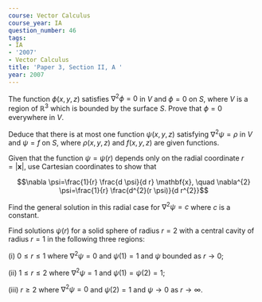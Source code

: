 ```yaml
---
course: Vector Calculus
course_year: IA
question_number: 46
tags:
- IA
- '2007'
- Vector Calculus
title: 'Paper 3, Section II, A '
year: 2007
---
```




The function $\phi(x, y, z)$ satisfies $\nabla^{2} \phi=0$ in $V$ and $\phi=0$ on $S$, where $V$ is a region of $\mathbb{R}^{3}$ which is bounded by the surface $S$. Prove that $\phi=0$ everywhere in $V$.

Deduce that there is at most one function $\psi(x, y, z)$ satisfying $\nabla^{2} \psi=\rho$ in $V$ and $\psi=f$ on $S$, where $\rho(x, y, z)$ and $f(x, y, z)$ are given functions.

Given that the function $\psi=\psi(r)$ depends only on the radial coordinate $r=|\mathbf{x}|$, use Cartesian coordinates to show that

$$\nabla \psi=\frac{1}{r} \frac{d \psi}{d r} \mathbf{x}, \quad \nabla^{2} \psi=\frac{1}{r} \frac{d^{2}(r \psi)}{d r^{2}}$$

Find the general solution in this radial case for $\nabla^{2} \psi=c$ where $c$ is a constant.

Find solutions $\psi(r)$ for a solid sphere of radius $r=2$ with a central cavity of radius $r=1$ in the following three regions:

(i) $0 \leqslant r \leqslant 1$ where $\nabla^{2} \psi=0$ and $\psi(1)=1$ and $\psi$ bounded as $r \rightarrow 0$;

(ii) $1 \leqslant r \leqslant 2$ where $\nabla^{2} \psi=1$ and $\psi(1)=\psi(2)=1$;

(iii) $r \geqslant 2$ where $\nabla^{2} \psi=0$ and $\psi(2)=1$ and $\psi \rightarrow 0$ as $r \rightarrow \infty$.